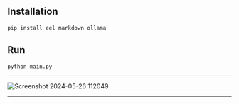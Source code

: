## Installation

```bash
pip install eel markdown ollama
```
## Run
```
python main.py

```

----

![Screenshot 2024-05-26 112049](https://github.com/mareksdfgh/chatbot/assets/134971692/28837740-4c19-4061-8cce-99a23aafdab1)

----
